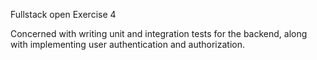 Fullstack open Exercise 4

Concerned with writing unit and integration tests for the backend, along with implementing user authentication and authorization.
